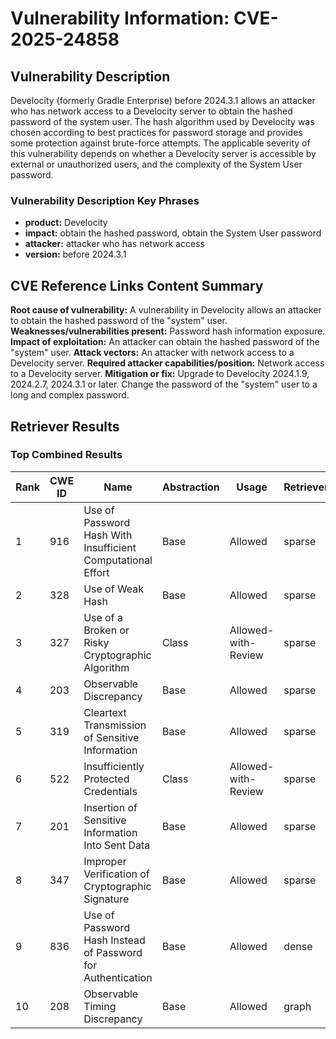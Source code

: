 # Vulnerability Information: CVE-2025-24858

## Vulnerability Description
Develocity (formerly Gradle Enterprise) before 2024.3.1 allows an attacker who has network access to a Develocity server to obtain the hashed password of the system user. The hash algorithm used by Develocity was chosen according to best practices for password storage and provides some protection against brute-force attempts. The applicable severity of this vulnerability depends on whether a Develocity server is accessible by external or unauthorized users, and the complexity of the System User password.

### Vulnerability Description Key Phrases
- **product:** Develocity
- **impact:** obtain the hashed password, obtain the System User password
- **attacker:** attacker who has network access
- **version:** before 2024.3.1

## CVE Reference Links Content Summary
**Root cause of vulnerability:** A vulnerability in Develocity allows an attacker to obtain the hashed password of the "system" user.
**Weaknesses/vulnerabilities present:** Password hash information exposure.
**Impact of exploitation:** An attacker can obtain the hashed password of the "system" user.
**Attack vectors:** An attacker with network access to a Develocity server.
**Required attacker capabilities/position:** Network access to a Develocity server.
**Mitigation or fix:** Upgrade to Develocity 2024.1.9, 2024.2.7, 2024.3.1 or later. Change the password of the "system" user to a long and complex password.

## Retriever Results

### Top Combined Results

| Rank | CWE ID | Name | Abstraction | Usage  | Retrievers | Individual Scores |
|------|--------|------|-------------|-------|------------|-------------------|
| 1 | 916 | Use of Password Hash With Insufficient Computational Effort | Base | Allowed | sparse | 0.144 |
| 2 | 328 | Use of Weak Hash | Base | Allowed | sparse | 0.140 |
| 3 | 327 | Use of a Broken or Risky Cryptographic Algorithm | Class | Allowed-with-Review | sparse | 0.136 |
| 4 | 203 | Observable Discrepancy | Base | Allowed | sparse | 0.134 |
| 5 | 319 | Cleartext Transmission of Sensitive Information | Base | Allowed | sparse | 0.134 |
| 6 | 522 | Insufficiently Protected Credentials | Class | Allowed-with-Review | sparse | 0.133 |
| 7 | 201 | Insertion of Sensitive Information Into Sent Data | Base | Allowed | sparse | 0.133 |
| 8 | 347 | Improper Verification of Cryptographic Signature | Base | Allowed | sparse | 0.131 |
| 9 | 836 | Use of Password Hash Instead of Password for Authentication | Base | Allowed | dense | 0.530 |
| 10 | 208 | Observable Timing Discrepancy | Base | Allowed | graph | 0.003 |

